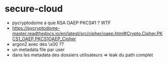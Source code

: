 # secure-cloud

- pycryptodome a que RSA OAEP PKCS#1 ? WTF
- https://pycryptodome-master.readthedocs.io/en/latest/src/cipher/oaep.html#Crypto.Cipher.PKCS1_OAEP.PKCS1OAEP_Cipher
- argon2 avec des \x00 ??
- un metadata file par user
- dans les metadata des dossiers utilisateurs => leak du path complet